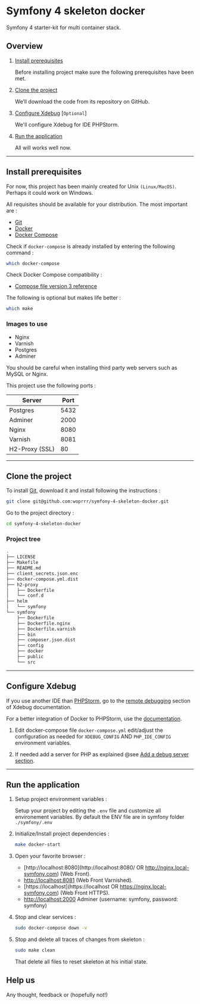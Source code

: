 # Symfony 4 skeleton docker
Symfony 4 starter-kit for multi container stack.

## Overview

1. [Install prerequisites](#install-prerequisites)

    Before installing project make sure the following prerequisites have been met.

2. [Clone the project](#clone-the-project)

    We’ll download the code from its repository on GitHub.

3. [Configure Xdebug](#configure-xdebug) [`Optional`]

    We'll configure Xdebug for IDE PHPStorm.

4. [Run the application](#run-the-application)

    All will works well now.
___

## Install prerequisites

For now, this project has been mainly created for Unix `(Linux/MacOS)`. Perhaps it could work on Windows.

All requisites should be available for your distribution. The most important are :

* [Git](https://git-scm.com/downloads)
* [Docker](https://docs.docker.com/engine/installation/)
* [Docker Compose](https://docs.docker.com/compose/install/)

Check if `docker-compose` is already installed by entering the following command : 

```sh
which docker-compose
```

Check Docker Compose compatibility :

* [Compose file version 3 reference](https://docs.docker.com/compose/compose-file/)

The following is optional but makes life better :

```sh
which make
```

### Images to use

* Nginx
* Varnish
* Postgres
* Adminer

You should be careful when installing third party web servers such as MySQL or Nginx.

This project use the following ports :

| Server     | Port |
|------------|------|
| Postgres      | 5432 |
| Adminer | 2000 |
| Nginx      | 8080 |
| Varnish      | 8081 |
|  H2-Proxy (SSL) | 80 |

___

## Clone the project

To install [Git](http://git-scm.com/book/en/v2/Getting-Started-Installing-Git), download it and install following the instructions :

```sh
git clone git@github.com:woprrr/symfony-4-skeleton-docker.git
```

Go to the project directory :

```sh
cd symfony-4-skeleton-docker
```

### Project tree

```sh
.
├── LICENSE
├── Makefile
├── README.md
├── client_secrets.json.enc
├── docker-compose.yml.dist
├── h2-proxy
│   ├── Dockerfile
│   └── conf.d
├── helm
│   └── symfony
└── symfony
    ├── Dockerfile
    ├── Dockerfile.nginx
    ├── Dockerfile.varnish
    ├── bin
    ├── composer.json.dist
    ├── config
    ├── docker
    ├── public
    └── src
```

___

## Configure Xdebug

If you use another IDE than [PHPStorm](https://www.jetbrains.com/phpstorm/), go to the [remote debugging](https://xdebug.org/docs/remote) section of Xdebug documentation.

For a better integration of Docker to PHPStorm, use the [documentation](https://github.com/woprrr/symfony-4-skeleton-docker/blob/master/doc/phpstorm-macosx.md).

1. Edit docker-compose file `docker-compose.yml` edit/adjust the configuration as needed for `XDEBUG_CONFIG` AND `PHP_IDE_CONFIG` environment variables.

2. If needed add a server for PHP as explained @see [Add a debug server section](https://github.com/woprrr/symfony-4-skeleton-docker/blob/master/doc/phpstorm-macosx.md#add-a-debug-server).
___

## Run the application

1. Setup project environment variables :

    Setup your project by editing the `.env` file and customize all environement variables. By default the ENV file are in symfony folder `./symfony/.env`

2. Initialize/Install project dependencies :

    ```sh
    make docker-start
    ```

3. Open your favorite browser :

    * [http://localhost:8080](http://localhost:8080/ OR http://nginx.local-symfony.com) (Web Front).
    * [http://localhost:8081](http://localhost:8081/) (Web Front Varnished).
    * [https://localhost](https://localhost OR https://nginx.local-symfony.com) (Web Front HTTPS).
    * [http://localhost:2000](http://localhost:2000/) Adminer (username: symfony, password: symfony)

4. Stop and clear services :

    ```sh
    sudo docker-compose down -v
    ```

5. Stop and delete all traces of changes from skeleton :

    ```sh
    sudo make clean
    ```
    That delete all files to reset skeleton at his initial state.

## Help us

Any thought, feedback or (hopefully not!)
